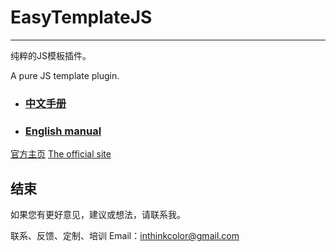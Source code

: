# EasyTemplateJS
--------------

纯粹的JS模板插件。

A pure JS template plugin.

- ### [中文手册](readme-zh.md "中文手册") 


- ### [English manual](readme-en.md "English manual") 



[官方主页](http://www.lightfeel.com/easy/easytemplate/zh-cn/index.jsp '官方主页')         [The official site](http://www.lightfeel.com/easy/easytemplate/zh-cn/index.jsp 'The official site')

## 结束

如果您有更好意见，建议或想法，请联系我。


联系、反馈、定制、培训 Email：<inthinkcolor@gmail.com>


